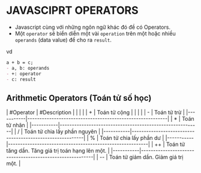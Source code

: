 # JAVASCIPRT OPERATORS

- Javascript cùng với những ngôn ngữ khác đó đề có Operators.
- Một `operator` sẽ biển diễn một vài `operation` trên một hoặc nhiều `operands` (data value) để cho ra `result`.

vd
```md
a + b = c;
- a, b: operands
- +: operator
- c: result
```

## Arithmetic Operators (Toán tử số học)
| #Operator | #Description                                             |
|           |                                                          |
| +         | Toán tử cộng                                             |
|           |                                                          |
| -         | Toán tử trừ                                              |
|-----------|----------------------------------------------------------|
| *         | Toán tử nhân                                             |
|-----------|----------------------------------------------------------|
| /         | Toán tử chia lấy phần nguyên                             |
|-----------|----------------------------------------------------------|
| %         | Toán tử chia lấy phần dư                                 |
|-----------|----------------------------------------------------------|
| ++        | Toán tử tăng dần. Tăng giá trị toán hạng lên một.        |
|-----------|----------------------------------------------------------|
| --        | Toán tử giảm dần. Giảm giá trị một.                      |
